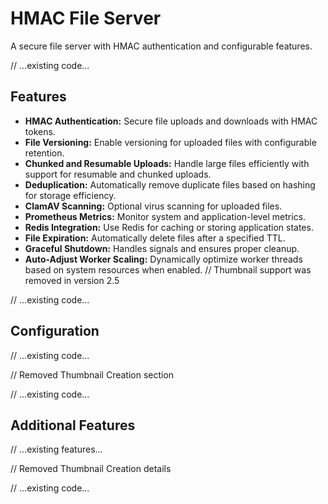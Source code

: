 # HMAC File Server
A secure file server with HMAC authentication and configurable features.

// ...existing code...

## Features

- **HMAC Authentication:** Secure file uploads and downloads with HMAC tokens.
- **File Versioning:** Enable versioning for uploaded files with configurable retention.
- **Chunked and Resumable Uploads:** Handle large files efficiently with support for resumable and chunked uploads.
- **Deduplication:** Automatically remove duplicate files based on hashing for storage efficiency.
- **ClamAV Scanning:** Optional virus scanning for uploaded files.
- **Prometheus Metrics:** Monitor system and application-level metrics.
- **Redis Integration:** Use Redis for caching or storing application states.
- **File Expiration:** Automatically delete files after a specified TTL.
- **Graceful Shutdown:** Handles signals and ensures proper cleanup.
- **Auto-Adjust Worker Scaling:** Dynamically optimize worker threads based on system resources when enabled.
// Thumbnail support was removed in version 2.5

// ...existing code...

## Configuration

// ...existing code...

// Removed Thumbnail Creation section

// ...existing code...

## Additional Features

// ...existing features...

// Removed Thumbnail Creation details

// ...existing code...
